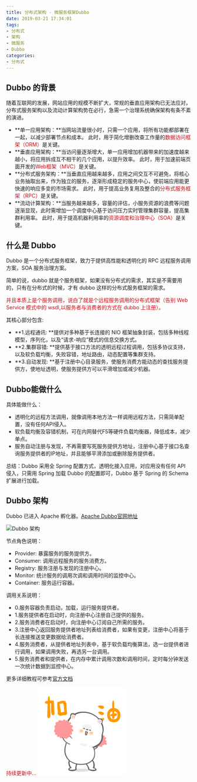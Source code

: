 ```yaml
---
title: 分布式架构 - 微服务框架Dubbo
date: 2019-03-21 17:34:01
tags:
- 分布式
- 架构
- 微服务
- Dubbo
categories:
- 分布式
---
```

## Dubbo 的背景
随着互联网的发展，网站应用的规模不断扩大，常规的垂直应用架构已无法应对，分布式服务架构以及流动计算架构势在必行，急需一个治理系统确保架构有条不紊的演进。
<!-- more -->
- **单一应用架构：**当网站流量很小时，只需一个应用，将所有功能都部署在一起，以减少部署节点和成本。 此时，用于简化增删改查工作量的<span style="color:#CA0C16">数据访问框架（ORM）</span>是关键。
- **垂直应用架构：**当访问量逐渐增大，单一应用增加机器带来的加速度越来越小，将应用拆成互不相干的几个应用，以提升效率。 此时，用于加速前端页面开发的<span style="color:#CA0C16">Web框架（MVC）</span>是关键。
- **分布式服务架构：**当垂直应用越来越多，应用之间交互不可避免，将核心业务抽取出来，作为独立的服务，逐渐形成稳定的服务中心，使前端应用能更快速的响应多变的市场需求。 此时，用于提高业务复用及整合的<span style="color:#CA0C16">分布式服务框架（RPC）</span>是关键。
- **流动计算架构：**当服务越来越多，容量的评估，小服务资源的浪费等问题逐渐显现，此时需增加一个调度中心基于访问压力实时管理集群容量，提高集群利用率。 
此时，用于提高机器利用率的<span style="color:#CA0C16">资源调度和治理中心（SOA）</span>是关键。

## 什么是 Dubbo

Dubbo 是一个分布式服务框架，致力于提供高性能和透明化的 RPC 远程服务调用方案，SOA 服务治理方案。

简单的说，dubbo 就是个服务框架，如果没有分布式的需求，其实是不需要用的，只有在分布式的时候，才有 dubbo 这样的分布式服务框架的需求。

<span style="color:#CA0C16">并且本质上是个服务调用，说白了就是个远程服务调用的分布式框架（告别 Web Service 模式中的 wsdl,以服务者与消费者的方式在 dubbo 上注册）。</span>

其核心部分包含:
- **1.远程通讯: **提供对多种基于长连接的 NIO 框架抽象封装，包括多种线程模型，序列化，以及“请求-响应”模式的信息交换方式。
- **2.集群容错: **提供基于接口方法的透明远程过程调用，包括多协议支持，以及软负载均衡，失败容错，地址路由，动态配置等集群支持。
- **3.自动发现: **基于注册中心目录服务，使服务消费方能动态的查找服务提供方，使地址透明，使服务提供方可以平滑增加或减少机器。

## Dubbo能做什么

具体能做什么：

- 透明化的远程方法调用，就像调用本地方法一样调用远程方法，只需简单配置，没有任何API侵入。      
- 软负载均衡及容错机制，可在内网替代F5等硬件负载均衡器，降低成本，减少单点。
- 服务自动注册与发现，不再需要写死服务提供方地址，注册中心基于接口名查询服务提供者的IP地址，并且能够平滑添加或删除服务提供者。

总结：Dubbo 采用全 Spring 配置方式，透明化接入应用，对应用没有任何 API 侵入，只需用 Spring 加载 Dubbo 的配置即可，Dubbo 基于 Spring 的 Schema 扩展进行加载。

## Dubbo 架构

Dubbo 已进入 Apache 孵化器。[Apache Dubbo官网地址](http://dubbo.apache.org/zh-cn/index.html)

![Dubbo 架构](http://dubbo.apache.org/img/architecture.png)

节点角色说明：
- Provider: 暴露服务的服务提供方。
- Consumer: 调用远程服务的服务消费方。
- Registry: 服务注册与发现的注册中心。
- Monitor: 统计服务的调用次调和调用时间的监控中心。
- Container: 服务运行容器。

调用关系说明：
- 0.服务容器负责启动，加载，运行服务提供者。
- 1.服务提供者在启动时，向注册中心注册自己提供的服务。
- 2.服务消费者在启动时，向注册中心订阅自己所需的服务。
- 3.注册中心返回服务提供者地址列表给消费者，如果有变更，注册中心将基于长连接推送变更数据给消费者。
- 4.服务消费者，从提供者地址列表中，基于软负载均衡算法，选一台提供者进行调用，如果调用失败，再选另一台调用。
- 5.服务消费者和提供者，在内存中累计调用次数和调用时间，定时每分钟发送一次统计数据到监控中心。



更多详细教程可参考[官方文档](http://dubbo.apache.org/zh-cn/docs/user/quick-start.html)

<span style="color:#CA0C16">持续更新中...</span>
<img src="/images/Come on/Come on5.gif">
